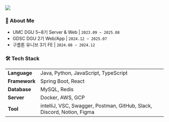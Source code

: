 <img src="https://capsule-render.vercel.app/api?type=waving&color=c6bcd0&height=200&section=header&text=✨JI%20HEE's%20Github✨&fontSize=50&animation=fadeIn" />

### 👋 About Me
- UMC DGU 5~8기 Server & Web | `2023.09 ~ 2025.08`
- GDSC DGU 2기 Web/App | `2024.12 ~ 2025.07`
- 구름톤 유니브 3기 FE | `2024.08 ~ 2024.12`

### 🛠 Tech Stack

<table>
  <tr>
    <td><strong>Language</strong></td>
    <td>Java, Python, JavaScript, TypeScript</td>
  </tr>
  <tr>
    <td><strong>Framework</strong></td>
    <td>Spring Boot, React</td>
  </tr>
  <tr>
    <td><strong>Database</strong></td>
    <td>MySQL, Redis</td>
  </tr>
  <tr>
    <td><strong>Server</strong></td>
    <td>Docker, AWS, GCP</td>
  </tr>
  <tr>
    <td><strong>Tool</strong></td>
    <td>intelliJ, VSC, Swagger, Postman, GitHub, Slack, Discord, Notion, Figma</td>
  </tr>
</table>

</div>
